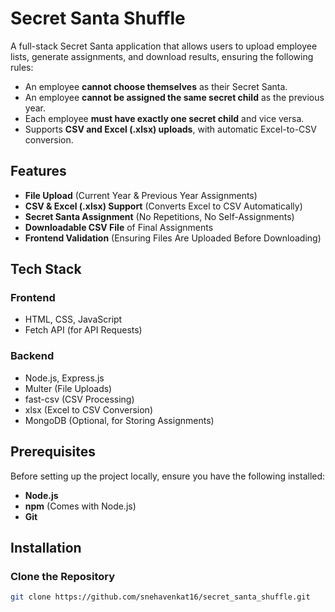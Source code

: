 # Secret Santa Shuffle

A full-stack Secret Santa application that allows users to upload employee lists, generate assignments, and download results, ensuring the following rules:

- An employee **cannot choose themselves** as their Secret Santa.
- An employee **cannot be assigned the same secret child** as the previous year.
- Each employee **must have exactly one secret child** and vice versa.
- Supports **CSV and Excel (.xlsx) uploads**, with automatic Excel-to-CSV conversion.

## Features

- **File Upload** (Current Year & Previous Year Assignments)  
- **CSV & Excel (.xlsx) Support** (Converts Excel to CSV Automatically)  
- **Secret Santa Assignment** (No Repetitions, No Self-Assignments)  
- **Downloadable CSV File** of Final Assignments  
- **Frontend Validation** (Ensuring Files Are Uploaded Before Downloading)  

## Tech Stack

### **Frontend**
- HTML, CSS, JavaScript  
- Fetch API (for API Requests)  

### **Backend**
- Node.js, Express.js  
- Multer (File Uploads)  
- fast-csv (CSV Processing)  
- xlsx (Excel to CSV Conversion)  
- MongoDB (Optional, for Storing Assignments)  

## Prerequisites

Before setting up the project locally, ensure you have the following installed:

- **Node.js**  
- **npm** (Comes with Node.js)  
- **Git**  
## Installation

### Clone the Repository  
```sh
git clone https://github.com/snehavenkat16/secret_santa_shuffle.git

